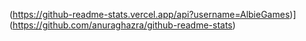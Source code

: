 (https://github-readme-stats.vercel.app/api?username=AlbieGames)](https://github.com/anuraghazra/github-readme-stats)
